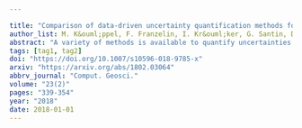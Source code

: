 ```yaml
---

title: "Comparison of data-driven uncertainty quantification methods for a carbon dioxide storage benchmark scenario"
author_list: M. K&ouml;ppel, F. Franzelin, I. Kr&ouml;ker, G. Santin, D. Wittwar, S. Oladyshkin, A. Barth, B. Haasdonk, W. Nowak, D. Pfl&uuml;ger, C. Rohde
abstract: "A variety of methods is available to quantify uncertainties arising within the modeling of flow and transport in carbon dioxide storage, but there is a lack of thorough comparisons. Usually, raw data from such storage sites can hardly be described by theoretical statistical distributions since only very limited data is available. Hence, exact information on distribution shapes for all uncertain parameters is very rare in realistic applications. We discuss and compare four different methods tested for data-driven uncertainty quantification based on a benchmark scenario of carbon dioxide storage. In the benchmark, for which we provide data and code, carbon dioxide is injected into a saline aquifer modeled by the nonlinear capillarity-free fractional flow formulation for two incompressible fluid phases, namely carbon dioxide and brine. To cover different aspects of uncertainty quantification, we incorporate various sources of uncertainty such as uncertainty of boundary conditions, of conceptual model definitions and of material properties. We consider recent versions of the following non-intrusive and intrusive uncertainty quantification methods: arbitary polynomial chaos, spatially adaptive sparse grids, kernel-based greedy interpolation and hybrid stochastic Galerkin. The performance of each approach is demonstrated assessing expectation value and standard deviation of the carbon dioxide saturation against a reference statistic based on Monte Carlo sampling. We compare the convergence of all methods reporting on accuracy with respect to the number of model runs and resolution. Finally we offer suggestions about the methods' advantages and disadvantages that can guide the modeler for uncertainty quantification in carbon dioxide storage and beyond."
tags: [tag1, tag2]
doi: "https://doi.org/10.1007/s10596-018-9785-x"
arxiv: "https://arxiv.org/abs/1802.03064"
abbrv_journal: "Comput. Geosci."
volume: "23(2)"
pages: "339-354"
year: "2018"
date: 2018-01-01
---
```



